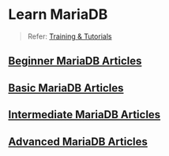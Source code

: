 # Learn MariaDB

> Refer: [Training & Tutorials](https://mariadb.com/kb/en/library/training-tutorials/)

## [Beginner MariaDB Articles](./beginner-mariadb-articles/)

## [Basic MariaDB Articles](./basic-mariadb-articles/)

## [Intermediate MariaDB Articles](./intermediate-mariadb-articles/)

## [Advanced MariaDB Articles](./advanced-mariadb-articles/)
